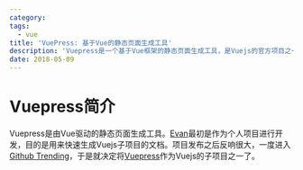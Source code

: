 ```yaml
---
category: 
tags:
  - vue
title: 'VuePress: 基于Vue的静态页面生成工具'
description: 'Vuepress是一个基于Vue框架的静态页面生成工具，是Vuejs的官方项目之一。相比于Hexo、Jekyll、GitBook等工具，可以更好地将Vue框架集成到页面中，从而得到更灵活的模板支持。'
date: 2018-05-09
---
```


# Vuepress简介

Vuepress是由Vue驱动的静态页面生成工具。[Evan][evan]最初是作为个人项目进行开发，目的是用来快速生成Vuejs子项目的文档。项目发布之后反响很大，一度进入[Github Trending][trending]，于是就决定将[Vuepress][vuepress]作为Vuejs的子项目之一了。


[vuepress]: <https://vuepress.vuejs.org/>  "Vuepress"
[trending]: <https://github.com/trending>  "Github Trending"
[evan]: <https://github.com/yyx990803>  "Vuepress"